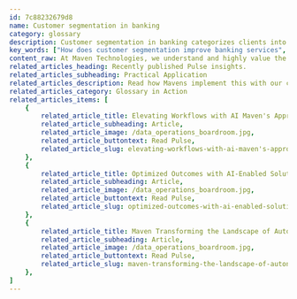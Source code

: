 ```yaml
---
id: 7c88232679d8
name: Customer segmentation in banking
category: glossary
description: Customer segmentation in banking categorizes clients into distinct groups with shared characteristics, enabling personalized marketing strategies, enhancing engagement, fostering loyalty, and maximizing both customer retention and profitability.
key_words: ["How does customer segmentation improve banking services", "What are the benefits of customer segmentation in banking", "How can banks use customer segmentation for marketing", "What role does AI play in customer segmentation for banks", "What are the latest trends in customer segmentation for financial services", "How does customer segmentation affect customer loyalty in banking", "How to implement effective customer segmentation strategies in banking", "What data is needed for customer segmentation in banking", "How does customer segmentation contribute to personalized banking experiences", "What are the challenges of customer segmentation in banking."]
content_raw: At Maven Technologies, we understand and highly value the role of customer segmentation in the banking sector. This innovative approach involves categorising a wide and diverse customer base into smaller, manageable groups that share similarities in key areas connected to the marketing of banking products and services. Some elemental segmentation criteria entail demographics such as geographical location, income levels, and consumer spending habits. Customer segmentation allows banks to understand their consumers better, engage with them on a personal level, and consequently, provide them with tailored products and services that cater to their specific needs. This personal interaction is fundamental to building solid customer relationships, thereby fostering loyalty and enhancing customer retention. Banks stand to gain several business benefits from precisely executed customer segmentation. Primarily, it may act as a formidable marketing tool, allowing banks to group customers based on their behaviour and serve them with personalised products and offerings. This one-to-one engagement strategy optimises cross-selling and up-selling opportunities, nudging customers to familiarise themselves with related services. Beyond just marketing, customer segmentation is a strategic tool enabling a bank to focus on promotional content, resonating with the right audience and maximising impacts. It aids in choosing the correct marketing channels, resulting in cost-effective marketing initiatives. Furthermore, customer segmentation helps identify fresh and profitable segments, providing insights for the launch of innovative products and services. In essence, customer segmentation in banking is a powerful tool to understand customer preferences deeply, meet their needs effectively, and in turn, maximise profitability. This approach aligns perfectly with Maven Technologies' vision of unlocking productivity with solutions for the modern world, allowing customers to experience the business benefits of elite technologies implemented by seasoned professionals.
related_articles_heading: Recently published Pulse insights.
related_articles_subheading: Practical Application
related_articles_description: Read how Mavens implement this with our clients.
related_articles_category: Glossary in Action
related_articles_items: [
	{
		related_article_title: Elevating Workflows with AI Maven's Approach,
		related_article_subheading: Article,
		related_article_image: /data_operations_boardroom.jpg,
		related_article_buttontext: Read Pulse,
		related_article_slug: elevating-workflows-with-ai-maven's-approach
	},
	{
		related_article_title: Optimized Outcomes with AI-Enabled Solutions,
		related_article_subheading: Article,
		related_article_image: /data_operations_boardroom.jpg,
		related_article_buttontext: Read Pulse,
		related_article_slug: optimized-outcomes-with-ai-enabled-solutions
	},
	{
		related_article_title: Maven Transforming the Landscape of Autonomous Vehicles,
		related_article_subheading: Article,
		related_article_image: /data_operations_boardroom.jpg,
		related_article_buttontext: Read Pulse,
		related_article_slug: maven-transforming-the-landscape-of-autonomous-vehicles
	},
]
---
```

